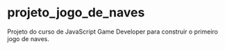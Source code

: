 # projeto_jogo_de_naves
Projeto do curso de JavaScript Game Developer para construir o primeiro jogo de naves.
